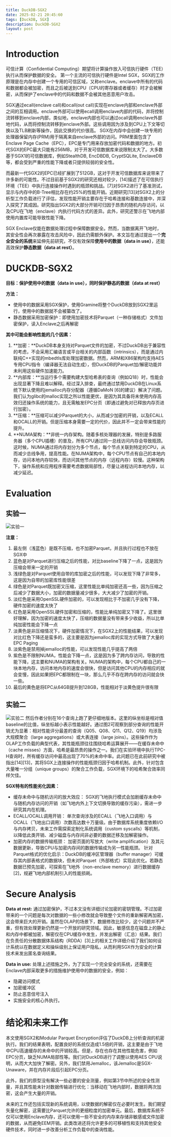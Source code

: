 ```yaml
---
title: DuckDB-SGX2
date: 2025-02-21 20:45:60
tags: [DuckDB, SGX]
description: DuckDB-SGX2
layout: post
---
```


# Introduction

可信计算（Confidential Computing）期望将计算操作放入可信执行硬件（TEE）执行从而保护数据的安全。
第一个主流的可信执行硬件是Intel SGX，SGX的工作原理是在内存中创建一个专用的可信区域，又称enclave。enclave中所有的代码和数据都会被加密，而且之后被送到CPU（CPU的寄存器或者缓存）时才会被解密，从而保护了enclave中的代码和数据不会被其他恶意用户攻击。

SGX通过ecall(enclave call)和ocall(out call)实现在enclave内部和enclave外部之间的互相调用。enclave外部可以使用ecall调用enclave内部的代码，并将控制流转移到enclave内部，类似地，enclave内部也可以通过ocall调用enclave外部地代码，从而将控制流转移到enclave外部。这些调用因为涉及到CPU上下文等切换以及TLB刷新等操作，因此交换的代价很高。
SGX在内存中会创建一块专用的处理器保留内存(PRM)用于隔离来自enclave外部的访问。PRM里面包含了Enclave Page Cache（EPC），EPC是专门用来存放加密代码和数据的地方。初代SGX的EPC最大只能有256MB，对于开发可信数据库来说限制太大了。大多数基于SGX1的可信数据库，例如StealthDB, EncDBDB, CryptSQLite, EnclaveDB等，都会受到严重的性能下降或者只提供较弱的安全性。

而最新一代SGX2的EPC已经扩展到了512GB，这对于开发可信数据库来说带来了许多新的可能性。不过目前基于SGX2的研究还相对较少，[14]描述了在可信执行环境（TEE）中执行连接操作时遇到的瓶颈和挑战。[7]对SGX2进行了基准测试，显示与内存中的B-Tree相比存在约25%的性能开销。近期研究[13]对SGX2上的分析型工作负载进行了评估，发现性能开销主要存在于哈希连接和基数连接中，并深入探究了其成因。研究指出SGX2的大部分开销可归因于昂贵的随机内存访问，以及CPU在飞地（enclave）内执行代码方式的差异。此外，研究还警示在飞地内部使用内置库可能导致性能下降。

SGX Enclave仅能在数据处理过程中保障数据安全。然而，当数据离开飞地时，其安全性会再次暴露在攻击风险中，因此仍需额外保护。本文旨在通过提出一个**完全安全的系统**来延伸先前研究，不仅有效保障**使用中的数据（data in use）**，还能高效保护**静态数据（data at rest）**。

# DUCKDB-SGX2
**目标：保护使用中的数据（data in use），同时保护静态的数据（data at rest）**

**方法：**
- 使用中的数据采用SGX保护，使用Gramine将整个DuckDB放到SGX2里运行，使用中的数据就不会被纂改了。
- 静态数据采用加密保护：即使用加密技术将Parquet（一种存储格式）文件加密保护，读入Enclave之后再解密

**其中可能会影响性能的几个因素：**
1. **加密：**DuckDB本身支持对Parquet文件的加密，不过DuckDB出于兼容性的考虑，不会采用汇编语言或平台相关的内部函数（intrinsics），而是通过内联纯C++实现的mbedtls库处理加密数据。然而，ARM和X86架构均支持AES专用CPU指令（编译器无法自动生成），但DuckDB的Parquet加/解密功能并未利用这些硬件加速能力。
2. **内部库：**当运行多个需要构建大型哈希表的查询（例如Q18）时，性能会出现显著下降且难以解释。经过深入排查，最终通过禁用DuckDB在Linux系统下默认使用的jemalloc内存分配器（遵循DaMoN [6]的建议）解决了问题。我们认为glibc的malloc实现之所以性能更优，是因为其具备将未使用内存高效归还操作系统的能力，且无需触发EPC分页（即通过避免对已释放内存页进行加密）。
3. **压缩：**压缩可以减少Parquet的大小，从而减少加密的开销，以及ECALL和OCALL的开销。但是压缩本身需要一定的代价，因此并不一定会带来性能的提升。
4. **NUMA架构：**非统一内存架构。随着多核处理器的发展，特别是多路服务器（多个CPU插槽）的普及，所有CPU通过同一总线访问内存会导致瓶颈。这时候，NUMA通过将内存划分为多个节点，每个节点关联到特定的CPU，从而减少总线争用，提高性能。在NUMA架构中，每个CPU节点有自己的本地内存，访问本地内存较快，而访问其他节点的内存（远程内存）较慢。这种架构下，操作系统和应用程序需要考虑数据局部性，尽量让进程访问本地内存，以减少延迟。

# Evaluation
## 实验一
![实验一](../../assets/img/2025-02-21-DuckDB-SGX2/exp1.PNG)

**注意：**
1. 最左侧（浅蓝色）是既不压缩，也不加密Parquet，并且执行过程也不放在SGX中
2. 蓝色是对Parquet进行压缩之后的性能，对比baseline下降了一点，这是因为压缩会带来一定的开销
3. 浅绿色是对Parquet使用自带的库加密之后的性能，可以发现下降了非常多，这是因为自带的加密库性能很差
4. 绿色是对Parquet既加密又压缩，这里性能比单纯加密还高一些，因为压缩之后减少了数据大小，加密的数据量减少很多，大大减少了加密的开销。
5. 淡红色是采用OpenSSL硬件加密的，可以发现相比于不加密几乎没有下降，硬件加密的速度太快了
6. 红色是采用OpenSSL硬件加密和压缩的，性能比单纯加密又下降了。这里很好理解，因为加密的速度太快了，压缩的数据量没有带来多少收益，所以比单纯加密性能会下降一点
7. 淡黄色是非压缩情况下，硬件加密情况下，在SGX2上的性能结果，可以发现对比红色下降还是蛮多的，这主要是因为jemalloc库的实现方式导致了大量的EPC Paging
8. 淡紫色是禁用掉jemalloc的性能，可以发现性能几乎提高了两倍
9. 紫色是不限制NUMA，性能会下降一点，这是因为多了跨内存访问，导致的性能下降，这主要和NUMA的架构有关。NUMA的架构中，每个CPU都自己的一块本地内存，访问本地内存的速度会很快，但是访问其他CPU的内存相应的就会变慢，因此如果把EPC都限制在一块，那么几乎不存在跨内存的访问就会快一些。
10. 最后的黄色是将EPC从64GB提升到128GB，性能相对于淡黄色提升很有限
## 实验二
![实验二](../../assets/img/2025-02-21-DuckDB-SGX2/exp2.PNG)
然后作者分别在16个查询上跑了更仔细地版本。这里的纵坐标是相对值baseline的比值，纵坐标越小表示性能越好。通过图2可观察到部分查询的性能开销尤为显著：相对性能评分最差的查询（Q05、Q08、Q11、Q12、Q19）均涉及大规模聚合（large aggregations）或大表连接（large joins）。这些操作作为OLAP工作负载的典型代表，其性能瓶颈往往围绕哈希运算展开——在缓存未命中（cache misses）方面，哈希是最昂贵的操作之一。我们在实验环境中执行TPC-H查询时，所有缓存访问中最高出现了70%的未命中率。此问题已在此前研究中被指出[14][13]，其将SGX上连接操作的性能瓶颈归因于哈希机制。此外，针对包含大量唯一分组（unique groups）的聚合工作负载，SGX环境下的哈希聚合效率同样欠佳。

**SGX特有的性能劣化因素：**
- 缓存未命中与随机访问的放大效应：
SGX的飞地执行模式会加剧缓存未命中与随机内存访问的开销（如飞地内外上下文切换导致的缓存污染），需进一步研究其内在机理。
- ECALL/OCALL调用开销：
单次查询涉及的ECALL（飞地入口调用）与OCALL（飞地出口调用）次数高达数十万量级。由于数据库系统重度依赖I/O与内存拷贝，未来工作需探索定制化系统调用（custom syscalls）等机制，以降低此类开销、减少磁盘与内存间非必要的数据迁移及加解密操作。
- 加密内存的数据传输瓶颈：
加密页面的写放大（write amplification）及其元数据更新，导致CPU与加密内存间的数据传输成为另一性能瓶颈。
针对Parquet格式的优化启示：DuckDB的缓冲区管理器（buffer manager）可缓存其内部表格式的数据块，但未对Parquet（外部格式）实现此优化。若静态数据已预先加密，可探索在飞地外（non-enclave memory）进行数据缓存[2]，规避飞地内部机制引入的性能损耗。

# Secure Analysis
**Data at rest:** 通过加密保护，不过本文没有详细讨论加密的密钥管理。不过加密带来的一个问题是每次对数据的一些小修改就会导致整个文件的重新解密再加密，这会带来巨大的开销。虽然在OLAP的场景下，数据修改比较少，这个问题并不严重，但有效处理更新仍然是一个开放的研究领域。因此，敏感信息在磁盘上的静止和内存中都被加密，解密仅在CPU缓存中发生，并发出解密（汇总）结果。我们在负责任的分散数据体系结构（RDDA）[3]上的相关工作详细介绍了我们如何设计系统以在数据定义和操纵级别上保证用户隐私，从而利用SGX作为安全的计算技术来发出匿名查询结果。

**Data in use:** 处理上述措施之外，为了实现一个完全安全的系统，还需要在Enclave内部采取更多的措施维护使用中的数据的安全，例如：
- 隐藏访问模式
- 加密缓冲区
- 防止恶意信号注入
- 实施安全的核心外执行。

# 结论和未来工作
本文使用SGX2和Modular Parquet Encryption评估了DuckDB上分析查询的机密执行。我们的结果表明，配置良好的系统仅造成1.5倍的开销，这主要是由于飞地中CPU高速缓存的未命中的开销较高。但是，存在也存在其他性能危害，例如EPC分页，缺乏NUMA局部性等。我们对DuckDB进行了调整以使用AES CPU说明，从而大大加快了解密。另外，我们禁用Jemalloc，该Jemalloc是SGX-Unaware，并在内存片段后引起EPC分页。

此外，我们的原型没有解决一些必要的安全测量，例如第3节中所述的安全性测量，并且其性能未针对数据传输进行优化：当移动在飞地内部时，数据将两次加密，这会产生大量的开销。

未来的工作还包括实现新的系统调用，以使数据的解密仅在必要时发生。我们期望矢量化解密，这需要比Parquet允许的更细粒度的加密单元。最后，数据库系统不仅可以使用Enclave内存，还可以使用一些不安全的内存来存储非敏感或文件加密的数据，从而避免EEM开销。此类改进还将允许更多的可移植性和支持其他安全硬件技术，同时进一步改善分析工作负载中的查询性能。


